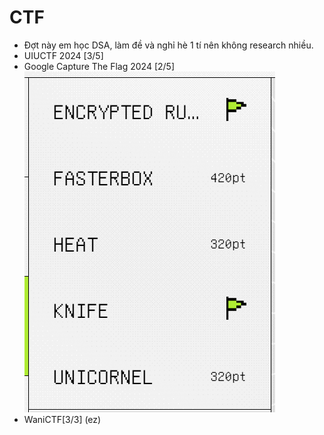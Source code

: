 # CTF
- Đợt này em học DSA, làm đề và nghỉ hè 1 tí nên không research nhiều.
- UIUCTF 2024 [3/5]
- Google Capture The Flag 2024 [2/5]
  ![](/assets/báo-cáo-lần-17/2024-07-07-19-35-43.png)
- WaniCTF[3/3] (ez)